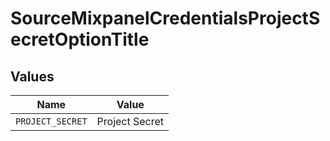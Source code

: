 # SourceMixpanelCredentialsProjectSecretOptionTitle


## Values

| Name             | Value            |
| ---------------- | ---------------- |
| `PROJECT_SECRET` | Project Secret   |